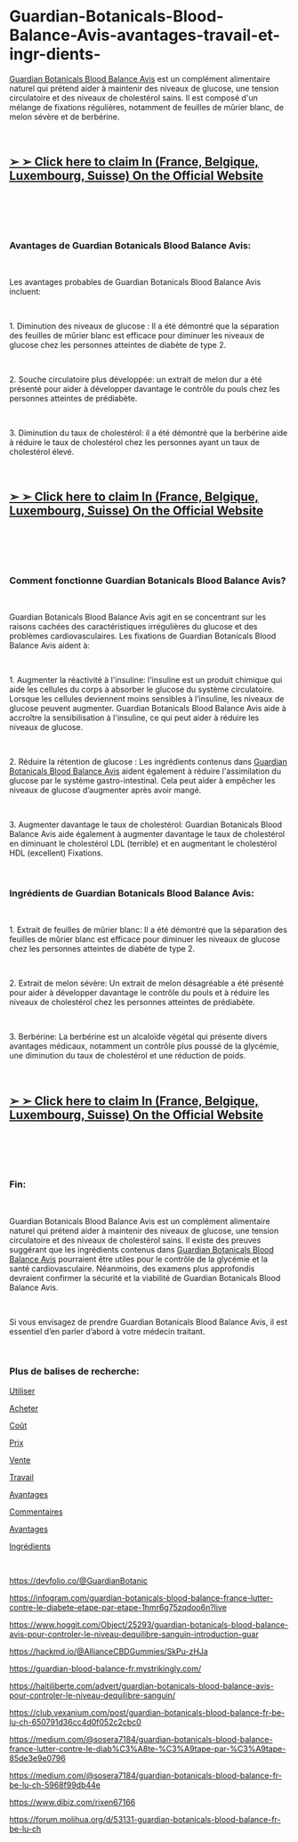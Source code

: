 # Guardian-Botanicals-Blood-Balance-Avis-avantages-travail-et-ingr-dients-
<p><a href="https://guardian-botanicals-blood-balance-avis.company.site/">Guardian Botanicals Blood Balance Avis</a>&nbsp;est un compl&eacute;ment alimentaire naturel qui pr&eacute;tend aider &agrave; maintenir des niveaux de glucose, une tension circulatoire et des niveaux de cholest&eacute;rol sains. Il est compos&eacute; d'un m&eacute;lange de fixations r&eacute;guli&egrave;res, notamment de feuilles de m&ucirc;rier blanc, de melon s&eacute;v&egrave;re et de berb&eacute;rine.</p>
<p>&nbsp;</p>
<h2><strong><a href="https://crazytalker.com/recommends/guardian-blood-balance-fr/">➢ ➢ Click here to claim In (France, Belgique, Luxembourg, Suisse) On the Official Website</a></strong></h2>
<p>&nbsp;</p>
<p><a href="https://crazytalker.com/recommends/guardian-blood-balance-fr/"><img src="https://storage.penzu.com/g/Bkd6dmUGKp2AMviU" alt="" border="0" /></a></p>
<p>&nbsp;</p>
<h3><strong>Avantages de Guardian Botanicals Blood Balance Avis:</strong></h3>
<p>&nbsp;</p>
<p>Les avantages probables de Guardian Botanicals Blood Balance Avis incluent:</p>
<p>&nbsp;</p>
<p>1. Diminution des niveaux de glucose : Il a &eacute;t&eacute; d&eacute;montr&eacute; que la s&eacute;paration des feuilles de m&ucirc;rier blanc est efficace pour diminuer les niveaux de glucose chez les personnes atteintes de diab&egrave;te de type 2.</p>
<p>&nbsp;</p>
<p>2. Souche circulatoire plus d&eacute;velopp&eacute;e: un extrait de melon dur a &eacute;t&eacute; pr&eacute;sent&eacute; pour aider &agrave; d&eacute;velopper davantage le contr&ocirc;le du pouls chez les personnes atteintes de pr&eacute;diab&egrave;te.</p>
<p>&nbsp;</p>
<p>3. Diminution du taux de cholest&eacute;rol: il a &eacute;t&eacute; d&eacute;montr&eacute; que la berb&eacute;rine aide &agrave; r&eacute;duire le taux de cholest&eacute;rol chez les personnes ayant un taux de cholest&eacute;rol &eacute;lev&eacute;.</p>
<p>&nbsp;</p>
<h2><strong><a href="https://crazytalker.com/recommends/guardian-blood-balance-fr/">➢ ➢ Click here to claim In (France, Belgique, Luxembourg, Suisse) On the Official Website</a></strong></h2>
<p>&nbsp;</p>
<p><a href="https://crazytalker.com/recommends/guardian-blood-balance-fr/"><img src="https://storage.penzu.com/g/nRKAsZmL1unjt3tV" alt="" border="0" /></a></p>
<p>&nbsp;</p>
<h3><strong>Comment fonctionne Guardian Botanicals Blood Balance Avis?</strong></h3>
<p>&nbsp;</p>
<p>Guardian Botanicals Blood Balance Avis agit en se concentrant sur les raisons cach&eacute;es des caract&eacute;ristiques irr&eacute;guli&egrave;res du glucose et des probl&egrave;mes cardiovasculaires. Les fixations de Guardian Botanicals Blood Balance Avis aident &agrave;:</p>
<p>&nbsp;</p>
<p>1. Augmenter la r&eacute;activit&eacute; &agrave; l'insuline: l'insuline est un produit chimique qui aide les cellules du corps &agrave; absorber le glucose du syst&egrave;me circulatoire. Lorsque les cellules deviennent moins sensibles &agrave; l&rsquo;insuline, les niveaux de glucose peuvent augmenter. Guardian Botanicals Blood Balance Avis aide &agrave; accro&icirc;tre la sensibilisation &agrave; l'insuline, ce qui peut aider &agrave; r&eacute;duire les niveaux de glucose.</p>
<p>&nbsp;</p>
<p>2. R&eacute;duire la r&eacute;tention de glucose : Les ingr&eacute;dients contenus dans&nbsp;<a href="https://guardian-botanicals-blood-bala-060237.webflow.io/">Guardian Botanicals Blood Balance Avis</a>&nbsp;aident &eacute;galement &agrave; r&eacute;duire l'assimilation du glucose par le syst&egrave;me gastro-intestinal. Cela peut aider &agrave; emp&ecirc;cher les niveaux de glucose d&rsquo;augmenter apr&egrave;s avoir mang&eacute;.</p>
<p>&nbsp;</p>
<p>3. Augmenter davantage le taux de cholest&eacute;rol: Guardian Botanicals Blood Balance Avis aide &eacute;galement &agrave; augmenter davantage le taux de cholest&eacute;rol en diminuant le cholest&eacute;rol LDL (terrible) et en augmentant le cholest&eacute;rol HDL (excellent) Fixations.</p>
<p>&nbsp;</p>
<h3><strong>Ingr&eacute;dients de Guardian Botanicals Blood Balance Avis:</strong></h3>
<p>&nbsp;</p>
<p>1. Extrait de feuilles de m&ucirc;rier blanc: Il a &eacute;t&eacute; d&eacute;montr&eacute; que la s&eacute;paration des feuilles de m&ucirc;rier blanc est efficace pour diminuer les niveaux de glucose chez les personnes atteintes de diab&egrave;te de type 2.</p>
<p>&nbsp;</p>
<p>2. Extrait de melon s&eacute;v&egrave;re: Un extrait de melon d&eacute;sagr&eacute;able a &eacute;t&eacute; pr&eacute;sent&eacute; pour aider &agrave; d&eacute;velopper davantage le contr&ocirc;le du pouls et &agrave; r&eacute;duire les niveaux de cholest&eacute;rol chez les personnes atteintes de pr&eacute;diab&egrave;te.</p>
<p>&nbsp;</p>
<p>3. Berb&eacute;rine: La berb&eacute;rine est un alcalo&iuml;de v&eacute;g&eacute;tal qui pr&eacute;sente divers avantages m&eacute;dicaux, notamment un contr&ocirc;le plus pouss&eacute; de la glyc&eacute;mie, une diminution du taux de cholest&eacute;rol et une r&eacute;duction de poids.</p>
<p>&nbsp;</p>
<h2><strong><a href="https://crazytalker.com/recommends/guardian-blood-balance-fr/">➢ ➢ Click here to claim In (France, Belgique, Luxembourg, Suisse) On the Official Website</a></strong></h2>
<p>&nbsp;</p>
<p><a href="https://crazytalker.com/recommends/guardian-blood-balance-fr/"><img src="https://storage.penzu.com/g/dT9waHDUVcAVBaMp" alt="" border="0" /></a></p>
<p>&nbsp;</p>
<h3><strong>Fin:</strong></h3>
<p>&nbsp;</p>
<p>Guardian Botanicals Blood Balance Avis est un compl&eacute;ment alimentaire naturel qui pr&eacute;tend aider &agrave; maintenir des niveaux de glucose, une tension circulatoire et des niveaux de cholest&eacute;rol sains. Il existe des preuves sugg&eacute;rant que les ingr&eacute;dients contenus dans&nbsp;<a href="https://sites.google.com/view/guardian-blood-balance-fr/home">Guardian Botanicals Blood Balance Avis</a>&nbsp;pourraient &ecirc;tre utiles pour le contr&ocirc;le de la glyc&eacute;mie et la sant&eacute; cardiovasculaire. N&eacute;anmoins, des examens plus approfondis devraient confirmer la s&eacute;curit&eacute; et la viabilit&eacute; de Guardian Botanicals Blood Balance Avis.</p>
<p>&nbsp;</p>
<p>Si vous envisagez de prendre Guardian Botanicals Blood Balance Avis, il est essentiel d&rsquo;en parler d&rsquo;abord &agrave; votre m&eacute;decin traitant.</p>
<p>&nbsp;</p>
<h3><strong>Plus de balises de recherche:</strong></h3>
<p><a href="https://crazytalker.com/guardian-botanicals-blood-balance/">Utiliser</a></p>
<p><a href="https://guardian-botanicals-blood-balance-avis.webflow.io/">Acheter</a></p>
<p><a href="https://lookerstudio.google.com/reporting/a1c44ec3-dc77-41ba-85ad-b04873ecd59a/page/8JvcD">Co&ucirc;t</a></p>
<p><a href="https://colab.research.google.com/drive/1C3BHUxZcI8anuuEkNkz71BctCKsKlnNU?usp=sharing">Prix</a></p>
<p><a href="https://www.yepdesk.com/guardian-botanicals-blood-balance-fr-be-lu-ch">Vente</a></p>
<p><a href="https://sites.google.com/view/bplus-weight-managementavis/home">Travail</a></p>
<p><a href="https://sites.google.com/view/guardianbotanicalsbloodprice/home">Avantages</a></p>
<p><a href="https://guardian-botanicals-blood-balance-austr.webflow.io/">Commentaires</a></p>
<p><a href="https://bweight-managementavis.company.site/">Avantages</a></p>
<p><a href="https://testo-ultra-avis.webflow.io/">Ingr&eacute;dients</a></p>
<p>&nbsp;</p>
<p><a href="https://devfolio.co/@GuardianBotanic">https://devfolio.co/@GuardianBotanic</a></p>
<p><a href="https://infogram.com/guardian-botanicals-blood-balance-france-lutter-contre-le-diabete-etape-par-etape-1hmr6g75zqdoo6n?live">https://infogram.com/guardian-botanicals-blood-balance-france-lutter-contre-le-diabete-etape-par-etape-1hmr6g75zqdoo6n?live</a></p>
<p><a href="https://www.hoggit.com/Object/25293/guardian-botanicals-blood-balance-avis-pour-controler-le-niveau-dequilibre-sanguin-introduction-guar">https://www.hoggit.com/Object/25293/guardian-botanicals-blood-balance-avis-pour-controler-le-niveau-dequilibre-sanguin-introduction-guar</a></p>
<p><a href="https://hackmd.io/@AllianceCBDGummies/SkPu-zHJa">https://hackmd.io/@AllianceCBDGummies/SkPu-zHJa</a></p>
<p><a href="https://guardian-blood-balance-fr.mystrikingly.com/">https://guardian-blood-balance-fr.mystrikingly.com/</a></p>
<p><a href="https://haitiliberte.com/advert/guardian-botanicals-blood-balance-avis-pour-controler-le-niveau-dequilibre-sanguin/">https://haitiliberte.com/advert/guardian-botanicals-blood-balance-avis-pour-controler-le-niveau-dequilibre-sanguin/</a></p>
<p><a href="https://club.vexanium.com/post/guardian-botanicals-blood-balance-fr-be-lu-ch-650791d36cc4d0f052c2cbc0">https://club.vexanium.com/post/guardian-botanicals-blood-balance-fr-be-lu-ch-650791d36cc4d0f052c2cbc0</a></p>
<p><a href="https://medium.com/@sosera7184/guardian-botanicals-blood-balance-france-lutter-contre-le-diab&amp;egrave;te-&amp;eacute;tape-par-&amp;eacute;tape-85de3e9e0796">https://medium.com/@sosera7184/guardian-botanicals-blood-balance-france-lutter-contre-le-diab%C3%A8te-%C3%A9tape-par-%C3%A9tape-85de3e9e0796</a></p>
<p><a href="https://medium.com/@sosera7184/guardian-botanicals-blood-balance-fr-be-lu-ch-5968f99db44e">https://medium.com/@sosera7184/guardian-botanicals-blood-balance-fr-be-lu-ch-5968f99db44e</a></p>
<p><a href="https://www.dibiz.com/rixen67166">https://www.dibiz.com/rixen67166</a></p>
<p><a href="https://forum.molihua.org/d/53131-guardian-botanicals-blood-balance-fr-be-lu-ch">https://forum.molihua.org/d/53131-guardian-botanicals-blood-balance-fr-be-lu-ch</a></p>
